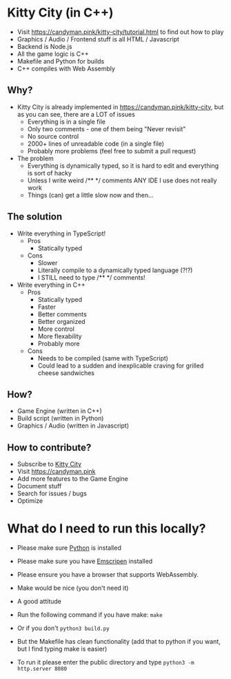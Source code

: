 # Kitty City (in C++)
- Visit https://candyman.pink/kitty-city/tutorial.html to find out how to play
- Graphics / Audio / Frontend stuff is all HTML / Javascript
- Backend is Node.js
- All the game logic is C++
- Makefile and Python for builds
- C++ compiles with Web Assembly

## Why?
- Kitty City is already implemented in https://candyman.pink/kitty-city, but as you can see, there are a LOT of issues
    - Everything is in a single file
    - Only two comments - one of them being "Never revisit"
    - No source control
    - 2000+ lines of unreadable code (in a single file)
    - Probably more problems (feel free to submit a pull request)
- The problem
    - Everything is dynamically typed, so it is hard to edit and everything is sort of hacky
    - Unless I write weird /** */ comments ANY IDE I use does not really work
    - Things (can) get a little slow now and then...
## The solution
- Write everything in TypeScript!
    - Pros
        - Statically typed
    - Cons
        - Slower
        - Literally compile to a dynamically typed language (?!?)
        - I STILL need to type /** */ comments!
- Write everything in C++
    - Pros
        - Statically typed
        - Faster
        - Better comments
        - Better organized
        - More control
        - More flexability
        - Probably more
    - Cons
        - Needs to be compiled (same with TypeScript)
        - Could lead to a sudden and inexplicable craving for grilled cheese sandwiches

## How?
- Game Engine (written in C++)
- Build script (written in Python)
- Graphics / Audio (written in Javascript)

## How to contribute?
- Subscribe to [Kitty City](https://www.youtube.com/@ScroogeMcCat?sub_confirmation=1.)
- Visit https://candyman.pink
- Add more features to the Game Engine
- Document stuff
- Search for issues / bugs
- Optimize

# What do I need to run this locally?
- Please make sure [Python](https://www.python.org/) is installed
- Please make sure you have [Emscripen](https://emscripten.org/docs/getting_started/downloads.html) installed
- Please ensure you have a browser that supports WebAssembly.
- Make would be nice (you don't need it)
- A good attitude
- Run the following command if you have make:
`
make
`
- Or if you don't
`
python3 build.py
`
- But the Makefile has clean functionality (add that to python if you want, but I find typing make is easier)

- To run it please enter the public directory and type
`
python3 -m http.server 8080
`

